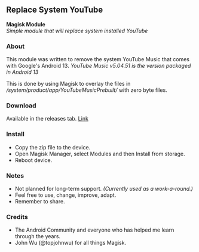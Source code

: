 ## Replace System YouTube

**Magisk Module**<br>
_Simple module that will replace system installed YouTube_

### About
This module was written to remove the system YouTube Music that comes with Google's Android 13.
_YouTube Music v5.04.51 is the version packaged in Android 13_

This is done by using Magisk to overlay the files in _/system/product/app/YouTubeMusicPrebuilt/_ with zero byte files.

### Download
Available in the releases tab. [Link](https://github.com/ipdev99/mModule_rsym/releases)

### Install
- Copy the zip file to the device.
- Open Magisk Manager, select Modules and then Install from storage.
- Reboot device.

### Notes
- Not planned for long-term support. _(Currently used as a work-a-round.)_
- Feel free to use, change, improve, adapt.
- Remember to share.

### Credits
- The Android Community and everyone who has helped me learn through the years.
- John Wu (@topjohnwu) for all things Magisk.
